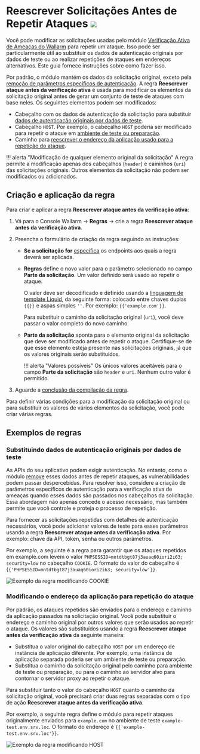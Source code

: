 # Reescrever Solicitações Antes de Repetir Ataques <a href="../../../about-wallarm/subscription-plans/#subscription-plans"><img src="../../../images/api-security-tag.svg" style="border: none;"></a>

Você pode modificar as solicitações usadas pelo módulo [Verificação Ativa de Ameaças do Wallarm](overview.md) para repetir um ataque. Isso pode ser particularmente útil ao substituir os dados de autenticação originais por dados de teste ou ao realizar repetições de ataques em endereços alternativos. Este guia fornece instruções sobre como fazer isso.

Por padrão, o módulo mantém os dados da solicitação original, exceto pela [remoção de parâmetros específicos de autenticação](overview.md#test-request-security). A regra **Reescrever ataque antes da verificação ativa** é usada para modificar os elementos da solicitação original antes de gerar um conjunto de teste de ataques com base neles. Os seguintes elementos podem ser modificados:

* Cabeçalho com os dados de autenticação da solicitação para substituir [dados de autenticação originais por dados de teste](#replacing-original-authentication-data-with-test-data).
* Cabeçalho `HOST`. Por exemplo, o cabeçalho `HOST` poderia ser modificado para repetir o ataque em [ambiente de teste ou preparação](#modifying-the-application-address-for-attack-replaying).
* Caminho para [reescrever o endereço da aplicação usado para a repetição do ataque](#modifying-the-application-address-for-attack-replaying).

!!! alerta "Modificação de qualquer elemento original da solicitação"
    A regra permite a modificação apenas dos cabeçalhos (`header`) e caminhos (`uri`) das solicitações originais. Outros elementos da solicitação não podem ser modificados ou adicionados.

## Criação e aplicação da regra

Para criar e aplicar a regra **Reescrever ataque antes da verificação ativa**:

1. Vá para o Console Wallarm → **Regras** → crie a regra **Reescrever ataque antes da verificação ativa**.
1. Preencha o formulário de criação da regra seguindo as instruções:

      * **Se a solicitação for** [especifica](../../user-guides/rules/rules.md#branch-description) os endpoints aos quais a regra deverá ser aplicada.
      * **Regras** define o novo valor para o parâmetro selecionado no campo **Parte da solicitação**. Um valor definido será usado ao repetir o ataque.

        O valor deve ser decodificado e definido usando a [linguagem de template Liquid](https://shopify.github.io/liquid/), da seguinte forma: colocado entre chaves duplas `{{}}` e aspas simples `''`. Por exemplo: `{{'example.com'}}`.

        Para substituir o caminho da solicitação original (`uri`), você deve passar o valor completo do novo caminho.

      * **Parte da solicitação** aponta para o elemento original da solicitação que deve ser modificado antes de repetir o ataque. Certifique-se de que esse elemento esteja presente nas solicitações originais, já que os valores originais serão substituídos.

        !!! alerta "Valores possíveis"
            Os únicos valores aceitáveis para o campo **Parte da solicitação** são `header` e `uri`. Nenhum outro valor é permitido.

1. Aguarde a [conclusão da compilação da regra](../../user-guides/rules/rules.md).

Para definir várias condições para a modificação da solicitação original ou para substituir os valores de vários elementos da solicitação, você pode criar várias regras.

## Exemplos de regras

### Substituindo dados de autenticação originais por dados de teste

As APIs do seu aplicativo podem exigir autenticação. No entanto, como o módulo [remove](overview.md#test-request-security) esses dados antes de repetir ataques, as vulnerabilidades podem passar despercebidas. Para resolver isso, considere a criação de parâmetros específicos de autenticação para a verificação ativa de ameaças quando esses dados são passados nos cabeçalhos da solicitação. Essa abordagem não apenas concede o acesso necessário, mas também permite que você controle e proteja o processo de repetição.

Para fornecer as solicitações repetidas com detalhes de autenticação necessários, você pode adicionar valores de teste para esses parâmetros usando a regra **Reescrever ataque antes da verificação ativa**. Por exemplo: chave da API, token, senha ou outros parâmetros.

Por exemplo, a seguinte é a regra para garantir que os ataques repetidos em example.com levem o valor `PHPSESSID=mntdtbgt87j3auaq60iori2i63; security=low` no cabeçalho `COOKIE`. O formato do valor do cabeçalho é {`{'PHPSESSID=mntdtbgt87j3auaq60iori2i63; security=low'}}`.

![Exemplo da regra modificando COOKIE](../../images/user-guides/rules/rewrite-request-example-cookie.png)

### Modificando o endereço da aplicação para repetição do ataque

Por padrão, os ataques repetidos são enviados para o endereço e caminho da aplicação passados na solicitação original. Você pode substituir o endereço e caminho original por outros valores que serão usados ao repetir o ataque. Os valores são substituídos usando a regra **Reescrever ataque antes da verificação ativa** da seguinte maneira:

* Substitua o valor original do cabeçalho `HOST` por um endereço de instância de aplicação diferente. Por exemplo, uma instância de aplicação separada poderia ser um ambiente de teste ou preparação.
* Substitua o caminho da solicitação original pelo caminho para ambiente de teste ou preparação, ou para o caminho ao servidor alvo para contornar o servidor proxy ao repetir o ataque.

Para substituir tanto o valor do cabeçalho `HOST` quanto o caminho da solicitação original, você precisará criar duas regras separadas com o tipo de ação **Reescrever ataque antes da verificação ativa**.

Por exemplo, a seguinte regra define o módulo para repetir ataques originalmente enviados para `example.com` no ambiente de teste `example-test.env.srv.loc`. O formato do endereço é `{{'example-test.env.srv.loc'}}`.

![Exemplo da regra modificando HOST](../../images/user-guides/rules/rewrite-request-example-host.png)

